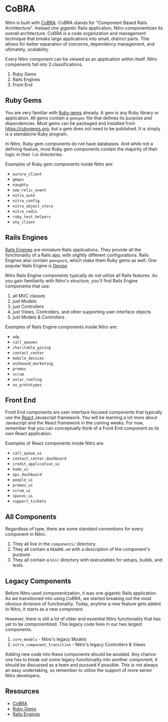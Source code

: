 # CoBRA

Nitro is built with [CoBRA](http://shageman.github.io/cbra.info/). CoBRA stands for "Component Based Rails Architecture". Instead one gigantic Rails application, Nitro componentizes its overall architecture. CoBRA is a code organization and management technique that breaks large applications into small, distinct parts. This allows for better separation of concerns, dependency management, and ultimately, scalability.

Every Nitro component can be viewed as an application within itself. Nitro components fall into 3 classifications.

1. Ruby Gems
1. Rails Engines
1. Front End

## Ruby Gems

You are very familiar with [Ruby gems](https://guides.rubygems.org/what-is-a-gem/) already. A gem is any Ruby library or application. All gems contain a `gemspec` file that defines its purpose and dependencies. Most gems can be packaged and installed from https://rubygems.org, but a gem does not need to be published. It is simply is a standalone Ruby program.

In Nitro, Ruby gem components do not have databases. And while not a defining feature, most Ruby gem components contain the majority of their logic in their `lib` directories.

Examples of Ruby gem components inside Nitro are:

- `aurora_client`
- `gmaps`
- `naughty`
- `new_relic_event`
- `nitro_auth`
- `nitro_config`
- `nitro_object_store`
- `nitro_redis`
- `ruby_test_helpers`
- `utu_client`

## Rails Engines

[Rails Engines](https://guides.rubyonrails.org/engines.html) are miniature Rails applications. They provide all the functionality of a Rails app, with slightly different configurations. Rails Engines also contain `gemspec`s, which make them Ruby gems as well. One popular Rails Engine is [Devise](https://github.com/plataformatec/devise).

Nitro Rails Engine components typically do not utilize all Rails features. As you gain familiarity with Nitro's structure, you'll find Rails Engine components that use:

1. all MVC classes
1. just Models
1. just Controllers
1. just Views, Controllers, and other supporting user interface objects
1. just Models & Controllers

Examples of Rails Engine components inside Nitro are:

- `adp`
- `call_queues`
- `charitable_giving`
- `contact_center`
- `mobile_devices`
- `outbound_marketing`
- `promos`
- `scrum`
- `solar_roofing`
- `ux_prototypes`

## Front End

Front End components are user interface focused components that typically use the [React](https://reactjs.org/) Javascript framework. You will be learning a lot more about Javascript and the React framework in the coming weeks. For now, remember that you can conceptually think of a Front End component as its own React application.

Examples of React components inside Nitro are:

- `call_queue_ui`
- `contact_center_dashboard`
- `credit_application_ui`
- `home_ui`
- `ops_dashboard`
- `people_ui`
- `promos_ui`
- `scrum_ui`
- `spaces_ui`
- `support_tickets`

## All Components

Regardless of type, there are some standard conventions for every component in Nitro.

1. They all live in the `components/` directory.
1. They all contain a `README.md` with a description of the component's purpose.
1. They all contain a `bin/` directory with executables for setups, builds, and tests.

## Legacy Components

Before Nitro used componentization, it was one gigantic Rails application. As we transitioned into using CoBRA, we started breaking out the most obvious divisions of functionality. Today, anytime a new feature gets added to Nitro, it starts as a new component.

However, there is still a lot of older and essential Nitro functionality that has yet to be componentized. This legacy code lives in our two largest components.

1. `core_models` - Nitro's legacy Models
1. `nitro_component_transition` - Nitro's legacy Controllers & Views

Adding new code into these components should be avoided. Any chance one has to break out some legacy functionality into another component, it should be discussed as a team and pursued if possible. This is not always an easy undertaking, so remember to utilize the support of more senior Nitro developers.

## Resources

- [CoBRA](http://shageman.github.io/cbra.info/)
- [Ruby Gems](https://guides.rubygems.org/what-is-a-gem/)
- [Rails Engines](https://guides.rubyonrails.org/engines.html)

